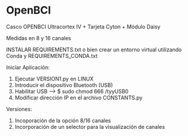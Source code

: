 # OpenBCI

Casco OPENBCI Ultracortex IV + Tarjeta Cyton + Módulo Daisy

Medidas en 8 y 16 canales

INSTALAR REQUIREMENTS.txt o bien crear un entorno virtual utilizando Conda y REQUIREMENTS_CONDA.txt

Iniciar Aplicación:
1. Ejecutar VERSION1.py en LINUX
2. Introducir el dispositivo Bluetooth (USB)
3. Habilitar USB -->    $ sudo chmod 666 /tyyUSB0
4. Modificar dirección IP en el archivo CONSTANTS.py

Versiones:
1. Incoporación de la opción 8/16 canales
2. Incorporación de un selector para la visualización de canales
